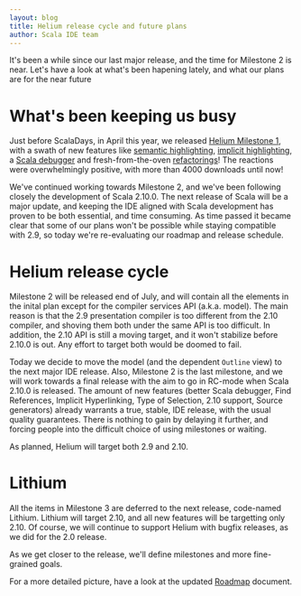 ```yaml
---
layout: blog
title: Helium release cycle and future plans
author: Scala IDE team
---
```


It's been a while since our last major release, and the time for Milestone 2 is near. Let's have a look
at what's been hapening lately, and what our plans are for the near future

# What's been keeping us busy

Just before ScalaDays, in April this year, we released [Helium Milestone 1][release-notes-m1], with a swath of new features
like [semantic highlighting][semantic], [implicit highlighting][implicit], a [Scala debugger][debugger] and fresh-from-the-oven [refactorings][new-refactorings]!
The reactions were overwhelmingly positive, with more than 4000 downloads until now!

We've continued working towards Milestone 2, and we've been following closely the development of Scala 2.10.0.
The next release of Scala will be a major update, and keeping the IDE aligned with Scala development has
proven to be both essential, and time consuming. As time passed it became clear that some of our plans
won't be possible while staying compatible with 2.9, so today we're re-evaluating our roadmap and 
release schedule.

# Helium release cycle

Milestone 2 will be released end of July, and will contain all the elements in the inital plan except for
the compiler services API (a.k.a. model). The main reason is that the 2.9 presentation compiler is too different
from the 2.10 compiler, and shoving them both under the same API is too difficult. In addition, the 2.10 API
is still a moving target, and it won't stabilize before 2.10.0 is out. Any effort to target both would be 
doomed to fail.

Today we decide to move the model (and the dependent `Outline` view) to the next major IDE release.
Also, Milestone 2 is the last milestone, and we
will work towards a final release with the aim to go in RC-mode when Scala 2.10.0 is released. The amount of
new features (better Scala debugger, Find References, Implicit Hyperlinking, Type of Selection, 2.10 support, Source generators) already warrants a true, stable, IDE release, with the usual quality guarantees. There is 
nothing to gain by delaying it further, and forcing people into the difficult choice of using milestones or waiting.

As planned, Helium will target both 2.9 and 2.10.

# Lithium

All the items in Milestone 3 are deferred to the next release, code-named Lithium. Lithium will target 2.10, and all new features will be targetting only 2.10. Of course, we will continue to support Helium with bugfix releases, as we did for the 2.0 release.

As we get closer to the release, we'll define milestones and more fine-grained goals.

For a more detailed picture, have a look at the updated [Roadmap][roadmap] document.

[scala]: http://www.scala-lang.org/
[release-notes-m1]: /blog/release-notes-2.1-Milestone-1.html
[changelog-scala-m5]: http://www.scala-lang.org/node/12735
[roadmap]: http://scala-ide.org/docs/dev/roadmap.html
[semantic]: http://scala-ide.org/docs/helium/features/semantic-highlighting/index.html
[implicit]: http://scala-ide.org/docs/helium/features/implicit-highlighting/index.html
[debugger]: http://scala-ide.org/docs/helium/features/scaladebugger/index.html
[new-refactorings]: http://scala-ide.org/docs/helium/index.html